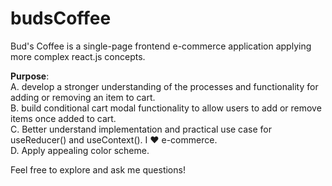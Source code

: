# budsCoffee

Bud's Coffee is a single-page frontend e-commerce application applying more complex react.js concepts.

<b>Purpose</b>:
<br>
A. develop a stronger understanding of the processes and functionality for adding or removing an item to cart.
<br>
B. build conditional cart modal functionality to allow users to add or remove items once added to cart.
<br>
C. Better understand implementation and practical use case for useReducer() and useContext(). I ❤️ e-commerce.
<br>
D. Apply appealing color scheme.

Feel free to explore and ask me questions!
